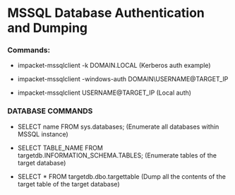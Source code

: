 # MSSQL Database Authentication and Dumping

### Commands:

 - impacket-mssqlclient -k DOMAIN.LOCAL (Kerberos auth example)

 - impacket-mssqlclient -windows-auth DOMAIN\\USERNAME@TARGET_IP

 - impacket-mssqlclient USERNAME@TARGET_IP (Local auth)

### DATABASE COMMANDS

 - SELECT name FROM sys.databases; (Enumerate all databases within MSSQL instance)

 - SELECT TABLE_NAME FROM targetdb.INFORMATION_SCHEMA.TABLES; (Enumerate tables of the target database)

 - SELECT * FROM targetdb.dbo.targettable (Dump all the contents of the target table of the target database)
